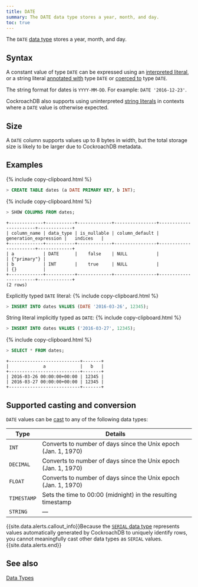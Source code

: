 ```yaml
---
title: DATE
summary: The DATE data type stores a year, month, and day.
toc: true
---
```


The `DATE` [data type](data-types.html) stores a year, month, and day.


## Syntax

A constant value of type `DATE` can be expressed using an
[interpreted literal](sql-constants.html#interpreted-literals), or a
string literal
[annotated with](scalar-expressions.html#explicitly-typed-expressions)
type `DATE` or
[coerced to](scalar-expressions.html#explicit-type-coercions) type
`DATE`.

The string format for dates is `YYYY-MM-DD`. For example: `DATE '2016-12-23'`.

CockroachDB also supports using uninterpreted
[string literals](sql-constants.html#string-literals) in contexts
where a `DATE` value is otherwise expected.

## Size

A `DATE` column supports values up to 8 bytes in width, but the total storage size is likely to be larger due to CockroachDB metadata.

## Examples

{% include copy-clipboard.html %}
~~~ sql
> CREATE TABLE dates (a DATE PRIMARY KEY, b INT);
~~~

{% include copy-clipboard.html %}
~~~ sql
> SHOW COLUMNS FROM dates;
~~~

~~~
+-------------+-----------+-------------+----------------+-----------------------+-------------+
| column_name | data_type | is_nullable | column_default | generation_expression |   indices   |
+-------------+-----------+-------------+----------------+-----------------------+-------------+
| a           | DATE      |    false    | NULL           |                       | {"primary"} |
| b           | INT       |    true     | NULL           |                       | {}          |
+-------------+-----------+-------------+----------------+-----------------------+-------------+
(2 rows)
~~~

Explicitly typed `DATE` literal:
{% include copy-clipboard.html %}
~~~ sql
> INSERT INTO dates VALUES (DATE '2016-03-26', 12345);
~~~

String literal implicitly typed as `DATE`:
{% include copy-clipboard.html %}
~~~ sql
> INSERT INTO dates VALUES ('2016-03-27', 12345);
~~~

{% include copy-clipboard.html %}
~~~ sql
> SELECT * FROM dates;
~~~

~~~
+---------------------------+-------+
|             a             |   b   |
+---------------------------+-------+
| 2016-03-26 00:00:00+00:00 | 12345 |
| 2016-03-27 00:00:00+00:00 | 12345 |
+---------------------------+-------+
~~~

## Supported casting and conversion

`DATE` values can be [cast](data-types.html#data-type-conversions-and-casts) to any of the following data types:

Type | Details
-----|--------
`INT` | Converts to number of days since the Unix epoch (Jan. 1, 1970)
`DECIMAL` | Converts to number of days since the Unix epoch (Jan. 1, 1970)
`FLOAT` | Converts to number of days since the Unix epoch (Jan. 1, 1970)
`TIMESTAMP` | Sets the time to 00:00 (midnight) in the resulting timestamp
`STRING` | ––

{{site.data.alerts.callout_info}}Because the <a href="serial.html"><code>SERIAL</code> data type</a> represents values automatically generated by CockroachDB to uniquely identify rows, you cannot meaningfully cast other data types as <code>SERIAL</code> values.{{site.data.alerts.end}}

## See also

[Data Types](data-types.html)
